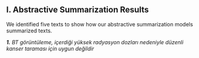 

## **I. Abstractive Summarization Results**
We identified five texts to show how our abstractive summarization models summarized texts.

***1.**  BT görüntüleme, içerdiği yüksek radyasyon dozları nedeniyle düzenli kanser taraması için uygun değildir*
